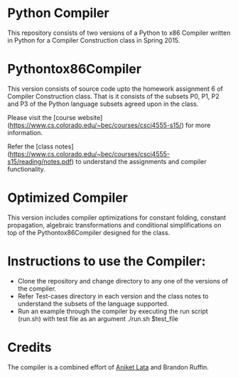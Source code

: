 # Python Compiler

This repository consists of two versions of a Python to x86 Compiler written in Python for a Compiler Construction class in Spring 2015.

# Pythontox86Compiler  
  This version consists of source code upto the homework assignment 6 of Compiler Construction class. That is it consists of the subsets P0, P1, P2 and P3 of the Python language subsets agreed upon in the class.
  
  Please visit the [course website] (https://www.cs.colorado.edu/~bec/courses/csci4555-s15/) for more information.

  Refer the [class notes] (https://www.cs.colorado.edu/~bec/courses/csci4555-s15/reading/notes.pdf) to understand the assignments and compiler functionality.
  
# Optimized Compiler
  This version includes compiler optimizations for constant folding, constant propagation, algebraic transformations and conditional simplifications on top of the Pythontox86Compiler designed for the class.
  
# Instructions to use the Compiler:
  - Clone the repository and change directory to any one of the versions of the compiler.
  - Refer Test-cases directory in each version and the class notes to understand the subsets of the language supported.
  - Run an example through the compiler by executing the run script (run.sh) with test file as an argument
    ./run.sh $test_file
  
# Credits
The compiler is a combined effort of [Aniket Lata](https://github.com/aniketalps) and Brandon Ruffin. 


